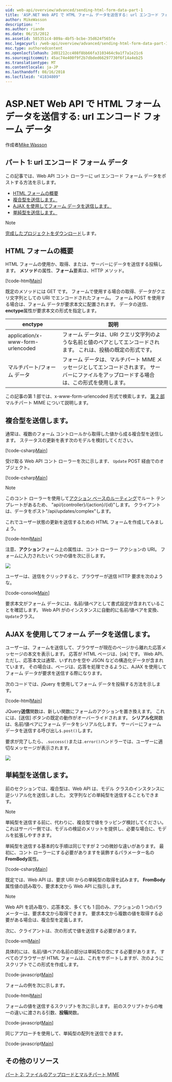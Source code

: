 ```yaml
---
uid: web-api/overview/advanced/sending-html-form-data-part-1
title: 'ASP.NET Web API で HTML フォーム データを送信する: url エンコード フォーム データ |Microsoft Docs'
author: MikeWasson
description: ''
ms.author: riande
ms.date: 06/15/2012
ms.assetid: 585351c4-809a-4bf5-bcbe-35d624f565fe
msc.legacyurl: /web-api/overview/advanced/sending-html-form-data-part-1
msc.type: authoredcontent
ms.openlocfilehash: 2d01212cc408f8bb66fa3103464c9a1f7a1e21c6
ms.sourcegitcommit: 45ac74e400f9f2b7dbded66297730f6f14a4eb25
ms.translationtype: MT
ms.contentlocale: ja-JP
ms.lasthandoff: 08/16/2018
ms.locfileid: "41834809"
---
```

<a name="sending-html-form-data-in-aspnet-web-api-form-urlencoded-data"></a>ASP.NET Web API で HTML フォーム データを送信する: url エンコード フォーム データ
====================
作成者[Mike Wasson](https://github.com/MikeWasson)

## <a name="part-1-form-urlencoded-data"></a>パート 1: url エンコード フォーム データ

この記事では、Web API コント ローラーに url エンコード フォーム データをポストする方法を示します。

- [HTML フォームの概要](#overview_of_html_forms)
- [複合型を送信します。](#sending_complex_types)
- [AJAX を使用してフォーム データを送信します。](#sending_form_data_via_ajax)
- [単純型を送信します。](#sending_simple_types)

> [!NOTE]
> [完成したプロジェクトをダウンロード](https://code.msdn.microsoft.com/ASPNET-Web-API-Sending-a6f9d007)します。


<a id="overview_of_html_forms"></a>
## <a name="overview-of-html-forms"></a>HTML フォームの概要

HTML フォームの使用か、取得、または、サーバーにデータを送信する投稿します。 **メソッド**の属性、**フォーム**要素は、HTTP メソッド。

[!code-html[Main](sending-html-form-data-part-1/samples/sample1.html)]

既定のメソッドには GET です。 フォームで使用する場合の取得、データがクエリ文字列としての URI でエンコードされたフォーム。 フォーム POST を使用する場合は、フォーム データが要求本文に配置されます。 データの送信、 **enctype**属性が要求本文の形式を指定します。

| enctype | 説明 |
| --- | --- |
| application/x-www-form-urlencoded | フォーム データは、URI クエリ文字列のような名前と値のペアとしてエンコードされます。 これは、投稿の既定の形式です。 |
| マルチパート/フォーム データ | フォーム データは、マルチパート MIME メッセージとしてエンコードされます。 サーバーにファイルをアップロードする場合は、この形式を使用します。 |

この記事の第 1 部では、x-www-form-urlencoded 形式で検索します。 [第 2 部](sending-html-form-data-part-2.md)マルチパート MIME について説明します。

<a id="sending_complex_types"></a>
## <a name="sending-complex-types"></a>複合型を送信します。

通常は、複数のフォーム コントロールから取得した値から成る複合型を送信します。 ステータスの更新を表す次のモデルを検討してください。

[!code-csharp[Main](sending-html-form-data-part-1/samples/sample2.cs)]

受け取る Web API コント ローラーを次に示します、 `Update` POST 経由でのオブジェクト。

[!code-csharp[Main](sending-html-form-data-part-1/samples/sample3.cs)]

> [!NOTE]
> このコント ローラーを使用して[アクション ベースのルーティング](../web-api-routing-and-actions/routing-in-aspnet-web-api.md#routing_by_action_name)でルート テンプレートがあるため、 &quot;api/{controller}/{action}/{id}&quot;します。 クライアントは、データをポスト&quot;/api/updates/complex&quot;します。


これでユーザー状態の更新を送信するための HTML フォームを作成してみましょう。

[!code-html[Main](sending-html-form-data-part-1/samples/sample4.html)]

注意、**アクション**フォーム上の属性は、コント ローラー アクションの URI。 フォームに入力されたいくつかの値を次に示します。

![](sending-html-form-data-part-1/_static/image1.png)

ユーザーは、送信をクリックすると、ブラウザーが送信 HTTP 要求を次のような。

[!code-console[Main](sending-html-form-data-part-1/samples/sample5.cmd)]

要求本文がフォーム データには、名前/値ペアとして書式設定が含まれていることを確認します。 Web API がのインスタンスに自動的に名前/値ペアを変換、`Update`クラス。

<a id="sending_form_data_via_ajax"></a>
## <a name="sending-form-data-via-ajax"></a>AJAX を使用してフォーム データを送信します。

ユーザーは、フォームを送信して、ブラウザーが現在のページから離れた応答メッセージの本文を表示します。 応答が HTML ページは、[ok] です。 Web API、ただし、応答本文は通常、いずれかを空や JSON などの構造化データが含まれています。 その場合は、ページは、応答を処理できるように、AJAX を使用してフォーム データが要求を送信する際になります。

次のコードでは、jQuery を使用してフォーム データを投稿する方法を示します。

[!code-html[Main](sending-html-form-data-part-1/samples/sample6.html)]

JQuery**送信**関数は、新しい関数にフォームのアクションを置き換えます。 これには、[送信] ボタンの既定の動作がオーバーライドされます。 **シリアル化**関数は、名前/値ペアにフォーム データをシリアル化します。 サーバーにフォーム データを送信する呼び出し`$.post()`します。

要求が完了したら、`.success()`または`.error()`ハンドラーでは、ユーザーに適切なメッセージが表示されます。

![](sending-html-form-data-part-1/_static/image2.png)

<a id="sending_simple_types"></a>
## <a name="sending-simple-types"></a>単純型を送信します。

前のセクションでは、複合型は、Web API は、モデル クラスのインスタンスに逆シリアル化を送信しました。 文字列などの単純型を送信することもできます。

> [!NOTE]
> 単純型を送信する前に、代わりに、複合型で値をラッピング検討してください。 これはサーバー側では、モデルの検証のメリットを提供し、必要な場合に、モデルを拡張しやすきます。


単純型を送信する基本的な手順は同じですが 2 つの微妙な違いがあります。 最初に、コント ローラーにする必要がありますを装飾するパラメーター名の**FromBody**属性。

[!code-csharp[Main](sending-html-form-data-part-1/samples/sample7.cs?highlight=3)]

既定では、Web API は、要求 URI からの単純型の取得を試みます。 **FromBody**属性値の読み取り、要求本文から Web API に指示します。

> [!NOTE]
> Web API を読み取り、応答本文、多くても 1 回のみ、アクションの 1 つのパラメーターは、要求本文から取得できます。 要求本文から複数の値を取得する必要がある場合は、複合型を定義します。


次に、クライアントは、次の形式で値を送信する必要があります。

[!code-xml[Main](sending-html-form-data-part-1/samples/sample8.xml)]

具体的には、名前/値ペアの名前の部分は単純型の空にする必要があります。 すべてのブラウザーが HTML フォームは、これをサポートしますが、次のようにスクリプトでこの形式を作成します。

[!code-javascript[Main](sending-html-form-data-part-1/samples/sample9.js)]

フォームの例を次に示します。

[!code-html[Main](sending-html-form-data-part-1/samples/sample10.html)]

フォームの値を送信するスクリプトを次に示します。 前のスクリプトからの唯一の違いに渡される引数、**投稿**関数。

[!code-javascript[Main](sending-html-form-data-part-1/samples/sample11.js?highlight=2)]

同じアプローチを使用して、単純型の配列を送信できます。

[!code-javascript[Main](sending-html-form-data-part-1/samples/sample12.js)]

## <a name="additional-resources"></a>その他のリソース

[パート 2: ファイルのアップロードとマルチパート MIME](sending-html-form-data-part-2.md)
